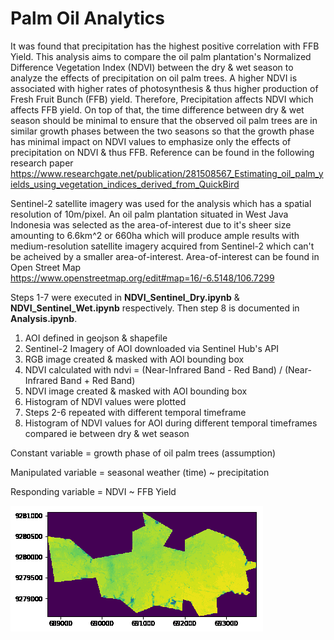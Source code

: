 # Palm Oil Analytics

It was found that precipitation has the highest positive correlation with FFB Yield. This analysis aims to compare the oil palm plantation's Normalized Difference Vegetation Index (NDVI) between the dry & wet season to analyze the effects of precipitation on oil palm trees. A higher NDVI is associated with higher rates of photosynthesis & thus higher production of Fresh Fruit Bunch (FFB) yield. Therefore, Precipitation affects NDVI which affects FFB yield. On top of that, the time difference between dry & wet season should be minimal to ensure that the observed oil palm trees are in similar growth phases between the two seasons so that the growth phase has minimal impact on NDVI values to emphasize only the effects of precipitation on NDVI & thus FFB. Reference can be found in the following research paper https://www.researchgate.net/publication/281508567_Estimating_oil_palm_yields_using_vegetation_indices_derived_from_QuickBird

Sentinel-2 satellite imagery was used for the analysis which has a spatial resolution of 10m/pixel. An oil palm plantation situated in West Java Indonesia was selected as the area-of-interest due to it's sheer size amounting to 6.6km^2 or 660ha which will produce ample results with medium-resolution satellite imagery acquired from Sentinel-2 which can't be acheived by a smaller area-of-interest. Area-of-interest can be found in Open Street Map https://www.openstreetmap.org/edit#map=16/-6.5148/106.7299

Steps 1-7 were executed in **NDVI_Sentinel_Dry.ipynb** & **NDVI_Sentinel_Wet.ipynb** respectively. Then step 8 is documented in **Analysis.ipynb**.

1. AOI defined in geojson & shapefile
2. Sentinel-2 Imagery of AOI downloaded via Sentinel Hub's API
3. RGB image created & masked with AOI bounding box
4. NDVI calculated with ndvi = (Near-Infrared Band - Red Band) / (Near-Infrared Band + Red Band)
5. NDVI image created & masked with AOI bounding box
6. Histogram of NDVI values were plotted
7. Steps 2-6 repeated with different temporal timeframe
8. Histogram of NDVI values for AOI during different temporal timeframes compared ie between dry & wet season

Constant variable = growth phase of oil palm trees (assumption)

Manipulated variable = seasonal weather (time) ~ precipitation

Responding variable = NDVI ~ FFB Yield

![NDVI Change](data/gif-img/ndvi_gif.gif)
